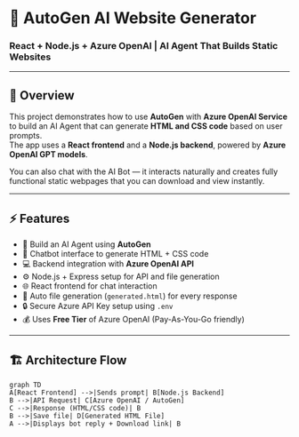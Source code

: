 # 🧠 AutoGen AI Website Generator

### React + Node.js + Azure OpenAI | AI Agent That Builds Static Websites

---

## 📘 Overview

This project demonstrates how to use **AutoGen** with **Azure OpenAI Service** to build an AI Agent that can generate **HTML and CSS code** based on user prompts.  
The app uses a **React frontend** and a **Node.js backend**, powered by **Azure OpenAI GPT models**.

You can also chat with the AI Bot — it interacts naturally and creates fully functional static webpages that you can download and view instantly.

---

## ⚡ Features

- 🤖 Build an AI Agent using **AutoGen**
- 💬 Chatbot interface to generate HTML + CSS code
- 💻 Backend integration with **Azure OpenAI API**
- ⚙️ Node.js + Express setup for API and file generation
- 🌐 React frontend for chat interaction
- 🧱 Auto file generation (`generated.html`) for every response
- 🔒 Secure Azure API Key setup using `.env`
- 💰 Uses **Free Tier** of Azure OpenAI (Pay-As-You-Go friendly)

---

## 🏗️ Architecture Flow

```mermaid
graph TD
A[React Frontend] -->|Sends prompt| B[Node.js Backend]
B -->|API Request| C[Azure OpenAI / AutoGen]
C -->|Response (HTML/CSS code)| B
B -->|Save file| D[Generated HTML File]
A -->|Displays bot reply + Download link| B
```
